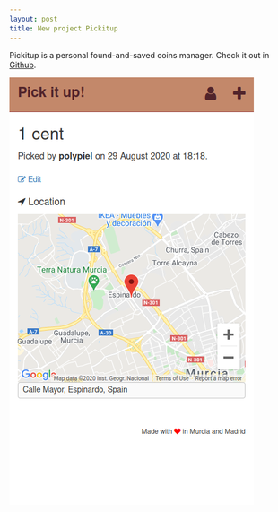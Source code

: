 ```yaml
---
layout: post
title: New project Pickitup
---
```


Pickitup is a personal found-and-saved coins manager. Check it out in [Github](https://github.com/polypiel/pickitup).

![screenshot](/assets/images/pickitup.png)